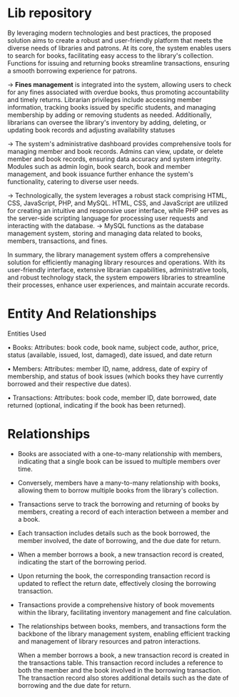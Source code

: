 # Lib repository
By leveraging modern technologies and best practices, the proposed solution aims to create a robust and user-friendly platform that meets the diverse needs of libraries and patrons. At its core, the system enables users to search for books, facilitating easy access to the library's collection. Functions for issuing and returning books streamline transactions, ensuring a smooth borrowing experience for patrons.

-> <b>Fines management</b> is integrated into the system, allowing users to check for any fines associated with overdue books, thus promoting accountability and timely returns. Librarian privileges include accessing member information, tracking books issued by specific students, and managing membership by adding or removing students as needed. Additionally, librarians can oversee the library's inventory by adding, deleting, or updating book records and adjusting availability statuses

-> The system's administrative dashboard provides comprehensive tools for managing member and book records. Admins can view, update, or delete member and book records, ensuring data accuracy and system integrity. Modules such as admin login, book search, book and member management, and book issuance further enhance the system's functionality, catering to diverse user needs.

-> Technologically, the system leverages a robust stack comprising HTML, CSS, JavaScript, PHP, and MySQL. HTML, CSS, and JavaScript are utilized for creating an intuitive and responsive user interface, while PHP serves as the server-side scripting language for processing user requests and interacting with the database. 
-> MySQL functions as the database management system, storing and managing data related to books, members, transactions, and fines.

In summary, the library management system offers a comprehensive solution for efficiently managing library resources and operations. With its user-friendly interface, extensive librarian capabilities, administrative tools, and robust technology stack, the system empowers libraries to streamline their processes, enhance user experiences, and maintain accurate records.

# Entity And Relationships
Entities Used

• Books:
Attributes: book code, book name, subject code, author, price, status (available, issued, lost, damaged), date issued, and date return         

• Members:
Attributes: member ID, name, address, date of expiry of membership, and status of book issues (which books they have currently borrowed and their respective due dates).

• Transactions:
Attributes: book code, member ID, date borrowed, date returned (optional, indicating if the book has been returned).

# Relationships
- Books are associated with a one-to-many relationship with members, indicating that a single book can be issued to multiple members over time.
- Conversely, members have a many-to-many relationship with books, allowing them to borrow multiple books from the library's collection.
- Transactions serve to track the borrowing and returning of books by members, creating a record of each interaction between a member and a book.
- Each transaction includes details such as the book borrowed, the member involved, the date of borrowing, and the due date for return.
- When a member borrows a book, a new transaction record is created, indicating the start of the borrowing period.
- Upon returning the book, the corresponding transaction record is updated to reflect the return date, effectively closing the borrowing transaction.
- Transactions provide a comprehensive history of book movements within the library, facilitating inventory management and fine calculation.
- The relationships between books, members, and transactions form the backbone of the library management system, enabling efficient tracking and management of library 
  resources and patron interactions.
  
  When a member borrows a book, a new transaction record is created in the transactions table.
  This transaction record includes a reference to both the member and the book involved in the borrowing transaction.
  The transaction record also stores additional details such as the date of borrowing and the due date for return.

  






